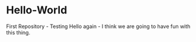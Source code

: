 # Hello-World
First Repository - Testing
Hello again - I think we are going to have fun with this thing.
